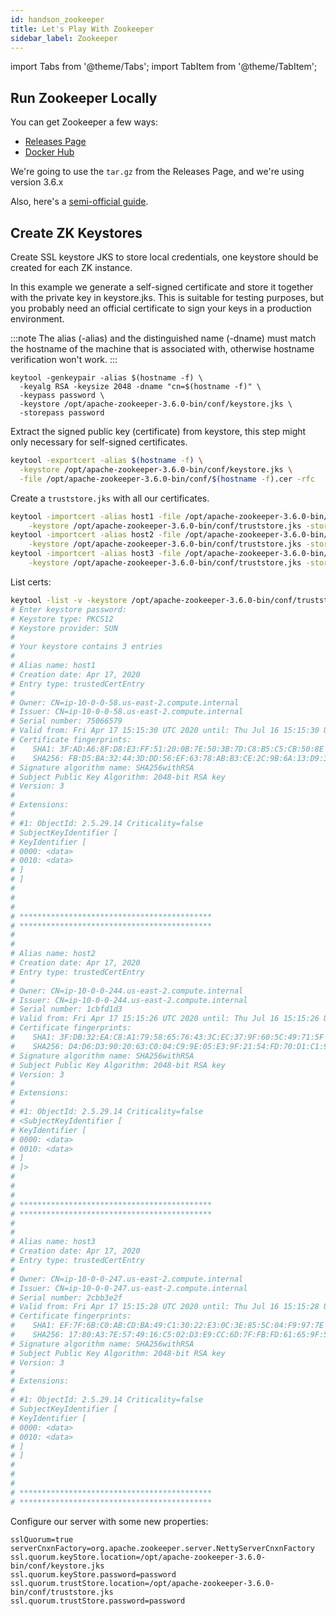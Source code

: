 ```yaml
---
id: handson_zookeeper
title: Let's Play With Zookeeper
sidebar_label: Zookeeper
---
```

import Tabs from '@theme/Tabs';
import TabItem from '@theme/TabItem';

## Run Zookeeper Locally

You can get Zookeeper a few ways:

* [Releases Page](https://zookeeper.apache.org/releases.html)
* [Docker Hub](https://hub.docker.com/_/zookeeper)

We're going to use the `tar.gz` from the Releases Page, and we're using version 3.6.x

Also, here's a [semi-official guide](https://cwiki.apache.org/confluence/display/ZOOKEEPER/ZooKeeper+SSL+User+Guide).

## Create ZK Keystores

Create SSL keystore JKS to store local credentials, one keystore should be created for each ZK instance.

In this example we generate a self-signed certificate and store it together with the private key in keystore.jks.
This is suitable for testing purposes, but you probably need an official certificate to sign your keys in a production environment.

:::note
The alias (-alias) and the distinguished name (-dname) must match the hostname of the machine that is associated with, otherwise hostname verification won't work.
:::

```text
keytool -genkeypair -alias $(hostname -f) \
  -keyalg RSA -keysize 2048 -dname "cn=$(hostname -f)" \
  -keypass password \
  -keystore /opt/apache-zookeeper-3.6.0-bin/conf/keystore.jks \
  -storepass password
```

Extract the signed public key (certificate) from keystore, this step might only necessary for self-signed certificates.

```bash
keytool -exportcert -alias $(hostname -f) \
  -keystore /opt/apache-zookeeper-3.6.0-bin/conf/keystore.jks \
  -file /opt/apache-zookeeper-3.6.0-bin/conf/$(hostname -f).cer -rfc
```

Create a `truststore.jks` with all our certificates.

```bash
keytool -importcert -alias host1 -file /opt/apache-zookeeper-3.6.0-bin/conf/ip-10-0-0-58.us-east-2.compute.internal.cer \
    -keystore /opt/apache-zookeeper-3.6.0-bin/conf/truststore.jks -storepass password
keytool -importcert -alias host2 -file /opt/apache-zookeeper-3.6.0-bin/conf/ip-10-0-0-244.us-east-2.compute.internal.cer \
    -keystore /opt/apache-zookeeper-3.6.0-bin/conf/truststore.jks -storepass password
keytool -importcert -alias host3 -file /opt/apache-zookeeper-3.6.0-bin/conf/ip-10-0-0-247.us-east-2.compute.internal.cer \
    -keystore /opt/apache-zookeeper-3.6.0-bin/conf/truststore.jks -storepass password
```

List certs:

```bash
keytool -list -v -keystore /opt/apache-zookeeper-3.6.0-bin/conf/truststore.jks
# Enter keystore password:  
# Keystore type: PKCS12
# Keystore provider: SUN
# 
# Your keystore contains 3 entries
# 
# Alias name: host1
# Creation date: Apr 17, 2020
# Entry type: trustedCertEntry
# 
# Owner: CN=ip-10-0-0-58.us-east-2.compute.internal
# Issuer: CN=ip-10-0-0-58.us-east-2.compute.internal
# Serial number: 75066579
# Valid from: Fri Apr 17 15:15:30 UTC 2020 until: Thu Jul 16 15:15:30 UTC 2020
# Certificate fingerprints:
# 	 SHA1: 3F:AD:A6:8F:D8:E3:FF:51:20:0B:7E:50:3B:7D:C8:B5:C5:CB:50:8E
# 	 SHA256: FB:D5:BA:32:44:3D:DD:56:EF:63:78:AB:B3:CE:2C:9B:6A:13:D9:3B:96:6E:27:73:27:CD:A9:21:C2:DC:5C:D4
# Signature algorithm name: SHA256withRSA
# Subject Public Key Algorithm: 2048-bit RSA key
# Version: 3
# 
# Extensions: 
# 
# #1: ObjectId: 2.5.29.14 Criticality=false
# SubjectKeyIdentifier [
# KeyIdentifier [
# 0000: <data>
# 0010: <data>
# ]
# ]
# 
# 
# 
# *******************************************
# *******************************************
# 
# 
# Alias name: host2
# Creation date: Apr 17, 2020
# Entry type: trustedCertEntry
# 
# Owner: CN=ip-10-0-0-244.us-east-2.compute.internal
# Issuer: CN=ip-10-0-0-244.us-east-2.compute.internal
# Serial number: 1cbfd1d3
# Valid from: Fri Apr 17 15:15:26 UTC 2020 until: Thu Jul 16 15:15:26 UTC 2020
# Certificate fingerprints:
# 	 SHA1: 3F:DB:32:EA:C8:A1:79:58:65:76:43:3C:EC:37:9F:60:5C:49:71:5F
# 	 SHA256: D4:D6:D3:90:20:63:C0:04:C9:9E:05:E3:9F:21:54:FD:70:D1:C1:9D:2D:7F:85:C0:A2:0E:10:68:10:DC:B9:F2
# Signature algorithm name: SHA256withRSA
# Subject Public Key Algorithm: 2048-bit RSA key
# Version: 3
# 
# Extensions: 
# 
# #1: ObjectId: 2.5.29.14 Criticality=false
# <SubjectKeyIdentifier [
# KeyIdentifier [
# 0000: <data>
# 0010: <data>
# ]
# ]>
# 
# 
# 
# *******************************************
# *******************************************
# 
# 
# Alias name: host3
# Creation date: Apr 17, 2020
# Entry type: trustedCertEntry
#
# Owner: CN=ip-10-0-0-247.us-east-2.compute.internal
# Issuer: CN=ip-10-0-0-247.us-east-2.compute.internal
# Serial number: 2cbb3e2f
# Valid from: Fri Apr 17 15:15:28 UTC 2020 until: Thu Jul 16 15:15:28 UTC 2020
# Certificate fingerprints:
# 	 SHA1: EF:7F:6B:C0:AB:CD:BA:49:C1:30:22:E3:0C:3E:85:5C:04:F9:97:7E
# 	 SHA256: 17:80:A3:7E:57:49:16:C5:02:D3:E9:CC:6D:7F:FB:FD:61:65:9F:5E:98:A1:1F:E7:AD:6F:57:D4:AC:FA:E1:CF
# Signature algorithm name: SHA256withRSA
# Subject Public Key Algorithm: 2048-bit RSA key
# Version: 3
#
# Extensions: 
#
# #1: ObjectId: 2.5.29.14 Criticality=false
# SubjectKeyIdentifier [
# KeyIdentifier [
# 0000: <data>
# 0010: <data>
# ]
# ]
#
#
#
# *******************************************
# *******************************************
```

Configure our server with some new properties:

```text
sslQuorum=true
serverCnxnFactory=org.apache.zookeeper.server.NettyServerCnxnFactory
ssl.quorum.keyStore.location=/opt/apache-zookeeper-3.6.0-bin/conf/keystore.jks
ssl.quorum.keyStore.password=password
ssl.quorum.trustStore.location=/opt/apache-zookeeper-3.6.0-bin/conf/truststore.jks
ssl.quorum.trustStore.password=password
```
